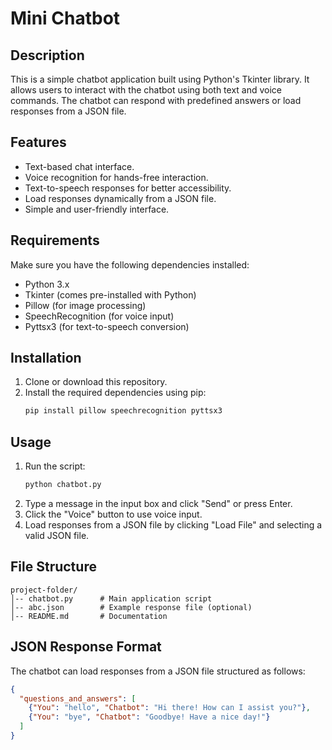 # Mini Chatbot

## Description
This is a simple chatbot application built using Python's Tkinter library. It allows users to interact with the chatbot using both text and voice commands. The chatbot can respond with predefined answers or load responses from a JSON file.

## Features
- Text-based chat interface.
- Voice recognition for hands-free interaction.
- Text-to-speech responses for better accessibility.
- Load responses dynamically from a JSON file.
- Simple and user-friendly interface.

## Requirements
Make sure you have the following dependencies installed:
- Python 3.x
- Tkinter (comes pre-installed with Python)
- Pillow (for image processing)
- SpeechRecognition (for voice input)
- Pyttsx3 (for text-to-speech conversion)

## Installation
1. Clone or download this repository.
2. Install the required dependencies using pip:
   ```sh
   pip install pillow speechrecognition pyttsx3
   ```

## Usage
1. Run the script:
   ```sh
   python chatbot.py
   ```
2. Type a message in the input box and click "Send" or press Enter.
3. Click the "Voice" button to use voice input.
4. Load responses from a JSON file by clicking "Load File" and selecting a valid JSON file.

## File Structure
```
project-folder/
│-- chatbot.py      # Main application script
│-- abc.json        # Example response file (optional)
│-- README.md       # Documentation
```

## JSON Response Format
The chatbot can load responses from a JSON file structured as follows:
```json
{
  "questions_and_answers": [
    {"You": "hello", "Chatbot": "Hi there! How can I assist you?"},
    {"You": "bye", "Chatbot": "Goodbye! Have a nice day!"}
  ]
}


